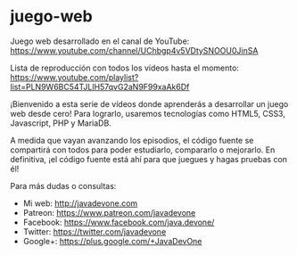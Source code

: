 # juego-web

Juego web desarrollado en el canal de YouTube: https://www.youtube.com/channel/UChbgp4v5VDtySNOOU0JinSA

Lista de reproducción con todos los vídeos hasta el momento: https://www.youtube.com/playlist?list=PLN9W6BC54TJLlH57qvG2aN9F99xaAk6Df

¡Bienvenido a esta serie de vídeos donde aprenderás a desarrollar un juego web desde cero! Para lograrlo, usaremos tecnologías como HTML5, CSS3, Javascript, PHP y MariaDB.

A medida que vayan avanzando los episodios, el código fuente se compartirá con todos para poder estudiarlo, compararlo o mejorarlo. En definitiva, ¡el código fuente está ahí para que juegues y hagas pruebas con él!

Para más dudas o consultas:
- Mi web: http://javadevone.com
- Patreon: https://www.patreon.com/javadevone
- Facebook: https://www.facebook.com/java.devone/
- Twitter: https://twitter.com/javadevone
- Google+: https://plus.google.com/+JavaDevOne
